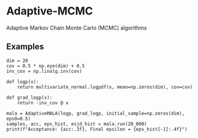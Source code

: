 # Adaptive-MCMC
Adaptive Markov Chain Monte Carlo (MCMC) algorithms

## Examples

```{python}
dim = 20
cov = 0.5 * np.eye(dim) + 0.5
inv_cov = np.linalg.inv(cov)

def logp(x):
    return multivariate_normal.logpdf(x, mean=np.zeros(dim), cov=cov)

def grad_logp(x):
    return -inv_cov @ x

mala = AdaptiveMALA(logp, grad_logp, initial_sample=np.zeros(dim), eps0=0.5)
samples, acc, eps_hist, esjd_hist = mala.run(20_000)
print(f"Acceptance: {acc:.3f}, Final epsilon = {eps_hist[-1]:.4f}")
```
